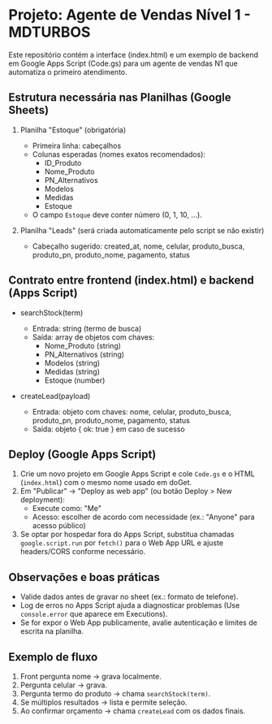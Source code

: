 # Projeto: Agente de Vendas Nível 1 - MDTURBOS

Este repositório contém a interface (index.html) e um exemplo de backend em Google Apps Script (Code.gs) para um agente de vendas N1 que automatiza o primeiro atendimento.

## Estrutura necessária nas Planilhas (Google Sheets)

1. Planilha "Estoque" (obrigatória)
   - Primeira linha: cabeçalhos
   - Colunas esperadas (nomes exatos recomendados):
     - ID_Produto
     - Nome_Produto
     - PN_Alternativos
     - Modelos
     - Medidas
     - Estoque
   - O campo `Estoque` deve conter número (0, 1, 10, ...).

2. Planilha "Leads" (será criada automaticamente pelo script se não existir)
   - Cabeçalho sugerido: created_at, nome, celular, produto_busca, produto_pn, produto_nome, pagamento, status

## Contrato entre frontend (index.html) e backend (Apps Script)
- searchStock(term)
  - Entrada: string (termo de busca)
  - Saída: array de objetos com chaves:
    - Nome_Produto (string)
    - PN_Alternativos (string)
    - Modelos (string)
    - Medidas (string)
    - Estoque (number)

- createLead(payload)
  - Entrada: objeto com chaves: nome, celular, produto_busca, produto_pn, produto_nome, pagamento, status
  - Saída: objeto { ok: true } em caso de sucesso

## Deploy (Google Apps Script)
1. Crie um novo projeto em Google Apps Script e cole `Code.gs` e o HTML (`index.html`) com o mesmo nome usado em doGet.
2. Em "Publicar" -> "Deploy as web app" (ou botão Deploy > New deployment):
   - Execute como: "Me"
   - Acesso: escolher de acordo com necessidade (ex.: "Anyone" para acesso público)
3. Se optar por hospedar fora do Apps Script, substitua chamadas `google.script.run` por `fetch()` para o Web App URL e ajuste headers/CORS conforme necessário.

## Observações e boas práticas
- Valide dados antes de gravar no sheet (ex.: formato de telefone).
- Log de erros no Apps Script ajuda a diagnosticar problemas (Use `console.error` que aparece em Executions).
- Se for expor o Web App publicamente, avalie autenticação e limites de escrita na planilha.

## Exemplo de fluxo
1. Front pergunta nome -> grava localmente.
2. Pergunta celular -> grava.
3. Pergunta termo do produto -> chama `searchStock(term)`.
4. Se múltiplos resultados -> lista e permite seleção.
5. Ao confirmar orçamento -> chama `createLead` com os dados finais.

